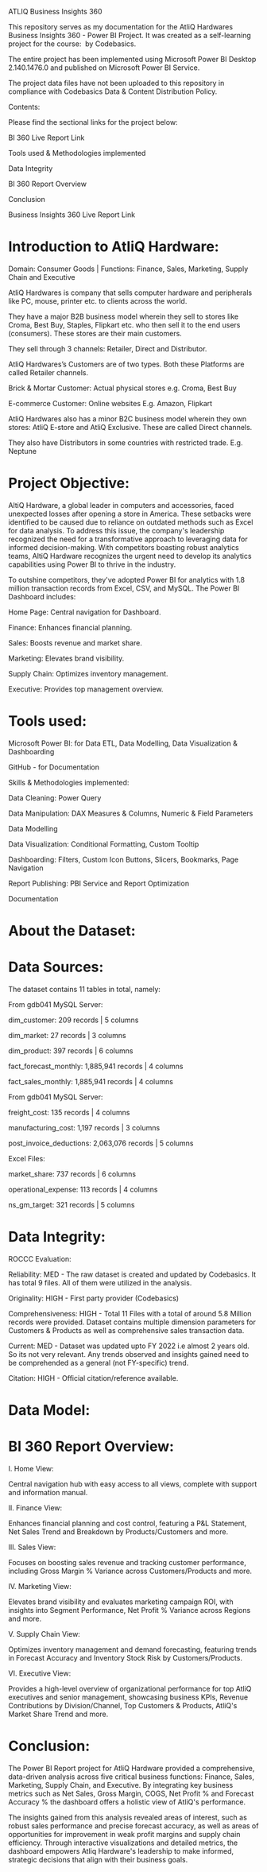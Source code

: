 ATLIQ Business Insights 360

This repository serves as my documentation for the AtliQ Hardwares Business Insights 360 - Power BI Project. It was created as a self-learning project for the course:  by Codebasics.

The entire project has been implemented using Microsoft Power BI Desktop 2.140.1476.0 and published on Microsoft Power BI Service.

The project data files have not been uploaded to this repository in compliance with Codebasics Data & Content Distribution Policy.



Contents:

Please find the sectional links for the project below:

BI 360 Live Report Link





Tools used & Methodologies implemented





Data Integrity



BI 360 Report Overview

Conclusion



Business Insights 360 Live Report Link



# Introduction to AtliQ Hardware:

Domain: Consumer Goods | Functions: Finance, Sales, Marketing, Supply Chain and Executive

AtliQ Hardwares is company that sells computer hardware and peripherals like PC, mouse, printer etc. to clients across the world.

They have a major B2B business model wherein they sell to stores like Croma, Best Buy, Staples, Flipkart etc. who then sell it to the end users (consumers). These stores are their main customers.

They sell through 3 channels: Retailer, Direct and Distributor.

AtliQ Hardwares’s Customers are of two types. Both these Platforms are called Retailer channels.

Brick & Mortar Customer: Actual physical stores e.g. Croma, Best Buy

E-commerce Customer: Online websites E.g. Amazon, Flipkart

AtliQ Hardwares also has a minor B2C business model wherein they own stores: AtliQ E-store and AtliQ Exclusive. These are called Direct channels.

They also have Distributors in some countries with restricted trade. E.g. Neptune

# Project Objective:

AltiQ Hardware, a global leader in computers and accessories, faced unexpected losses after opening a store in America. These setbacks were identified to be caused due to reliance on outdated methods such as Excel for data analysis. To address this issue, the company's leadership recognized the need for a transformative approach to leveraging data for informed decision-making. With competitors boasting robust analytics teams, AltiQ Hardware recognizes the urgent need to develop its analytics capabilities using Power BI to thrive in the industry.

To outshine competitors, they've adopted Power BI for analytics with 1.8 million transaction records from Excel, CSV, and MySQL. The Power BI Dashboard includes:

Home Page: Central navigation for Dashboard.

Finance: Enhances financial planning.

Sales: Boosts revenue and market share.

Marketing: Elevates brand visibility.

Supply Chain: Optimizes inventory management.

Executive: Provides top management overview.

# Tools used:

Microsoft Power BI: for Data ETL, Data Modelling, Data Visualization & Dashboarding

GitHub - for Documentation

Skills & Methodologies implemented:

Data Cleaning: Power Query

Data Manipulation: DAX Measures & Columns, Numeric & Field Parameters

Data Modelling

Data Visualization: Conditional Formatting, Custom Tooltip

Dashboarding: Filters, Custom Icon Buttons, Slicers, Bookmarks, Page Navigation

Report Publishing: PBI Service and Report Optimization

Documentation



# About the Dataset:

# Data Sources:

The dataset contains 11 tables in total, namely:

From gdb041 MySQL Server:

dim_customer: 209 records | 5 columns

dim_market: 27 records | 3 columns

dim_product: 397 records | 6 columns

fact_forecast_monthly: 1,885,941 records | 4 columns

fact_sales_monthly: 1,885,941 records | 4 columns

From gdb041 MySQL Server:

freight_cost: 135 records | 4 columns

manufacturing_cost: 1,197 records | 3 columns

post_invoice_deductions: 2,063,076 records | 5 columns

Excel Files:

market_share: 737 records | 6 columns

operational_expense: 113 records | 4 columns

ns_gm_target: 321 records | 5 columns

# Data Integrity:

ROCCC Evaluation:

Reliability: MED - The raw dataset is created and updated by Codebasics. It has total 9 files. All of them were utilized in the analysis.

Originality: HIGH - First party provider (Codebasics)

Comprehensiveness: HIGH - Total 11 Files with a total of around 5.8 Million records were provided. Dataset contains multiple dimension parameters for Customers & Products as well as comprehensive sales transaction data.

Current: MED - Dataset was updated upto FY 2022 i.e almost 2 years old. So its not very relevant. Any trends observed and insights gained need to be comprehended as a general (not FY-specific) trend.

Citation: HIGH - Official citation/reference available.



# Data Model:









# BI 360 Report Overview:

I. Home View:

Central navigation hub with easy access to all views, complete with support and information manual.



II. Finance View:

Enhances financial planning and cost control, featuring a P&L Statement, Net Sales Trend and Breakdown by Products/Customers and more.



III. Sales View:

Focuses on boosting sales revenue and tracking customer performance, including Gross Margin % Variance across Customers/Products and more.



IV. Marketing View:

Elevates brand visibility and evaluates marketing campaign ROI, with insights into Segment Performance, Net Profit % Variance across Regions and more.



V. Supply Chain View:

Optimizes inventory management and demand forecasting, featuring trends in Forecast Accuracy and Inventory Stock Risk by Customers/Products.



VI. Executive View:

Provides a high-level overview of organizational performance for top AtliQ executives and senior management, showcasing business KPIs, Revenue Contributions by Division/Channel, Top Customers & Products, AtliQ's Market Share Trend and more.





# Conclusion:

The Power BI Report project for AtliQ Hardware provided a comprehensive, data-driven analysis across five critical business functions: Finance, Sales, Marketing, Supply Chain, and Executive. By integrating key business metrics such as Net Sales, Gross Margin, COGS, Net Profit % and Forecast Accuracy % the dashboard offers a holistic view of AtliQ's performance.

The insights gained from this analysis revealed areas of interest, such as robust sales performance and precise forecast accuracy, as well as areas of opportunities for improvement in weak profit margins and supply chain efficiency. Through interactive visualizations and detailed metrics, the dashboard empowers Atliq Hardware's leadership to make informed, strategic decisions that align with their business goals.





